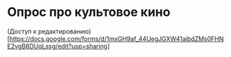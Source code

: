 # Опрос про культовое кино
(Доступ к редактированию)[https://docs.google.com/forms/d/1mxGH9af_44UegJGXW41aibdZMs0FHNE2vgB8DUqLssg/edit?usp=sharing]
